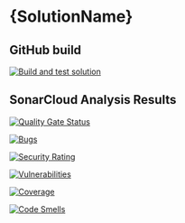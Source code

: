 # {SolutionName}

## GitHub build

[![Build and test solution](https://github.com/jbarden/{SolutionNameAsPath}/actions/workflows/dotnet.yml/badge.svg)](https://github.com/jbarden/{SolutionNameAsPath}/actions/workflows/dotnet.yml)

## SonarCloud Analysis Results

[![Quality Gate Status](https://sonarcloud.io/api/project_badges/measure?project=jbarden_{SolutionNameAsPath}&metric=alert_status)](https://sonarcloud.io/summary/new_code?id=jbarden_{SolutionNameAsPath})

[![Bugs](https://sonarcloud.io/api/project_badges/measure?project=jbarden_{SolutionNameAsPath}&metric=bugs)](https://sonarcloud.io/summary/new_code?id=jbarden_{SolutionNameAsPath})

[![Security Rating](https://sonarcloud.io/api/project_badges/measure?project=jbarden_{SolutionNameAsPath}&metric=security_rating)](https://sonarcloud.io/summary/new_code?id=jbarden_{SolutionNameAsPath})

[![Vulnerabilities](https://sonarcloud.io/api/project_badges/measure?project=jbarden_{SolutionNameAsPath}&metric=vulnerabilities)](https://sonarcloud.io/summary/new_code?id=jbarden_{SolutionNameAsPath})

[![Coverage](https://sonarcloud.io/api/project_badges/measure?project=jbarden_{SolutionNameAsPath}&metric=coverage)](https://sonarcloud.io/summary/new_code?id=jbarden_{SolutionNameAsPath})

[![Code Smells](https://sonarcloud.io/api/project_badges/measure?project=jbarden_{SolutionNameAsPath}&metric=code_smells)](https://sonarcloud.io/summary/new_code?id=jbarden_{SolutionNameAsPath})
